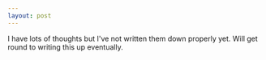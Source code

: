 ```yaml
---
layout: post
---
```


I have lots of thoughts but I've not written them down properly yet.  Will get
round to writing this up eventually.
